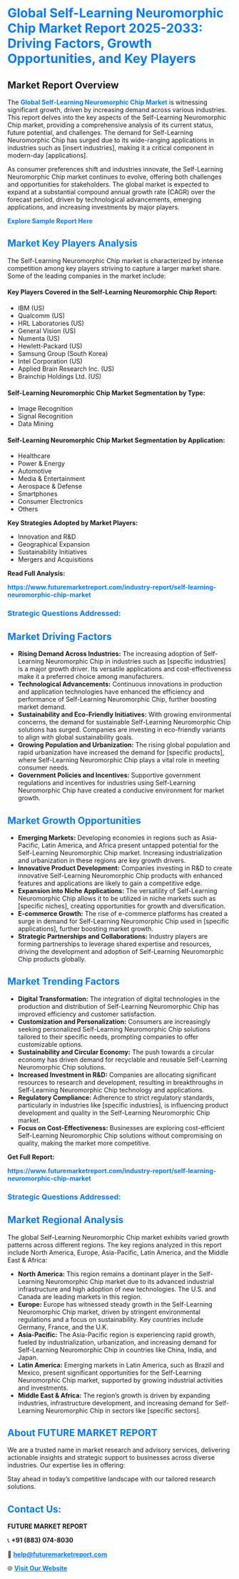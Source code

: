 <h1 style="color: #007BFF;">Global Self-Learning Neuromorphic Chip Market Report 2025-2033: Driving Factors, Growth Opportunities, and Key Players</h1>

<section id="overview">
<h2>Market Report Overview</h2>
<p>The <a href="https://www.futuremarketreport.com/industry-report/self-learning-neuromorphic-chip-market" style="color: #007BFF; text-decoration: none;"><strong>Global Self-Learning Neuromorphic Chip Market</strong></a> is witnessing significant growth, driven by increasing demand across various industries. This report delves into the key aspects of the Self-Learning Neuromorphic Chip market, providing a comprehensive analysis of its current status, future potential, and challenges. The demand for Self-Learning Neuromorphic Chip has surged due to its wide-ranging applications in industries such as [insert industries], making it a critical component in modern-day [applications].</p>
<p>As consumer preferences shift and industries innovate, the Self-Learning Neuromorphic Chip market continues to evolve, offering both challenges and opportunities for stakeholders. The global market is expected to expand at a substantial compound annual growth rate (CAGR) over the forecast period, driven by technological advancements, emerging applications, and increasing investments by major players.</p>
</section>

<section id="overview">
<p><a href="https://www.futuremarketreport.com/request-sample/reportId=63031" style="color: #007BFF; text-decoration: none;"><strong>Explore Sample Report Here</strong></a></p>
</section>

<section id="key-players">
<h2 style="color: #007BFF;">Market Key Players Analysis</h2>
<p>The Self-Learning Neuromorphic Chip market is characterized by intense competition among key players striving to capture a larger market share. Some of the leading companies in the market include:</p>
<h4>Key Players Covered in the Self-Learning Neuromorphic Chip Report:</h4>
<ul><li>IBM (US)</li><li>Qualcomm (US)</li><li>HRL Laboratories (US)</li><li>General Vision (US)</li><li>Numenta (US)</li><li>Hewlett-Packard (US)</li><li>Samsung Group (South Korea)</li><li>Intel Corporation (US)</li><li>Applied Brain Research Inc. (US)</li><li>Brainchip Holdings Ltd. (US)</li></ul>
<h4>Self-Learning Neuromorphic Chip Market Segmentation by Type:</h4>
<ul><li>Image Recognition</li><li>Signal Recognition</li><li>Data Mining</li></ul>

<h4>Self-Learning Neuromorphic Chip Market Segmentation by Application:</h4>
<ul><li>Healthcare</li><li>Power &amp; Energy</li><li>Automotive</li><li>Media &amp; Entertainment</li><li>Aerospace &amp; Defense</li><li>Smartphones</li><li>Consumer Electronics</li><li>Others</li></ul>
<p><strong>Key Strategies Adopted by Market Players:</strong></p>
<ul>
<li>Innovation and R&D</li>
<li>Geographical Expansion</li>
<li>Sustainability Initiatives</li>
<li>Mergers and Acquisitions</li>
</ul>
</section>

<section>
<p><strong>Read Full Analysis: </strong></p><a href="https://www.futuremarketreport.com/industry-report/self-learning-neuromorphic-chip-market" style="color: #007BFF; text-decoration: none;"><strong>https://www.futuremarketreport.com/industry-report/self-learning-neuromorphic-chip-market</strong></a>
<h3 style="color: #007BFF;">Strategic Questions Addressed:</h3>
</section>

<section id="driving-factors">
<h2 style="color: #007BFF;">Market Driving Factors</h2>
<ul>
<li><strong>Rising Demand Across Industries:</strong> The increasing adoption of Self-Learning Neuromorphic Chip in industries such as [specific industries] is a major growth driver. Its versatile applications and cost-effectiveness make it a preferred choice among manufacturers.</li>
<li><strong>Technological Advancements:</strong> Continuous innovations in production and application technologies have enhanced the efficiency and performance of Self-Learning Neuromorphic Chip, further boosting market demand.</li>
<li><strong>Sustainability and Eco-Friendly Initiatives:</strong> With growing environmental concerns, the demand for sustainable Self-Learning Neuromorphic Chip solutions has surged. Companies are investing in eco-friendly variants to align with global sustainability goals.</li>
<li><strong>Growing Population and Urbanization:</strong> The rising global population and rapid urbanization have increased the demand for [specific products], where Self-Learning Neuromorphic Chip plays a vital role in meeting consumer needs.</li>
<li><strong>Government Policies and Incentives:</strong> Supportive government regulations and incentives for industries using Self-Learning Neuromorphic Chip have created a conducive environment for market growth.</li>
</ul>
</section>

<section id="growth-opportunities">
<h2 style="color: #007BFF;">Market Growth Opportunities</h2>
<ul>
<li><strong>Emerging Markets:</strong> Developing economies in regions such as Asia-Pacific, Latin America, and Africa present untapped potential for the Self-Learning Neuromorphic Chip market. Increasing industrialization and urbanization in these regions are key growth drivers.</li>
<li><strong>Innovative Product Development:</strong> Companies investing in R&D to create innovative Self-Learning Neuromorphic Chip products with enhanced features and applications are likely to gain a competitive edge.</li>
<li><strong>Expansion into Niche Applications:</strong> The versatility of Self-Learning Neuromorphic Chip allows it to be utilized in niche markets such as [specific niches], creating opportunities for growth and diversification.</li>
<li><strong>E-commerce Growth:</strong> The rise of e-commerce platforms has created a surge in demand for Self-Learning Neuromorphic Chip used in [specific applications], further boosting market growth.</li>
<li><strong>Strategic Partnerships and Collaborations:</strong> Industry players are forming partnerships to leverage shared expertise and resources, driving the development and adoption of Self-Learning Neuromorphic Chip products globally.</li>
</ul>
</section>

<section id="trending-factors">
<h2 style="color: #007BFF;">Market Trending Factors</h2>
<ul>
<li><strong>Digital Transformation:</strong> The integration of digital technologies in the production and distribution of Self-Learning Neuromorphic Chip has improved efficiency and customer satisfaction.</li>
<li><strong>Customization and Personalization:</strong> Consumers are increasingly seeking personalized Self-Learning Neuromorphic Chip solutions tailored to their specific needs, prompting companies to offer customizable options.</li>
<li><strong>Sustainability and Circular Economy:</strong> The push towards a circular economy has driven demand for recyclable and reusable Self-Learning Neuromorphic Chip solutions.</li>
<li><strong>Increased Investment in R&D:</strong> Companies are allocating significant resources to research and development, resulting in breakthroughs in Self-Learning Neuromorphic Chip technology and applications.</li>
<li><strong>Regulatory Compliance:</strong> Adherence to strict regulatory standards, particularly in industries like [specific industries], is influencing product development and quality in the Self-Learning Neuromorphic Chip market.</li>
<li><strong>Focus on Cost-Effectiveness:</strong> Businesses are exploring cost-efficient Self-Learning Neuromorphic Chip solutions without compromising on quality, making the market more competitive.</li>
</ul>
</section>

<section>
<p><strong>Get Full Report: </strong></p><a href="https://www.futuremarketreport.com/industry-report/self-learning-neuromorphic-chip-market" style="color: #007BFF; text-decoration: none;"><strong>https://www.futuremarketreport.com/industry-report/self-learning-neuromorphic-chip-market</strong></a>
<h3 style="color: #007BFF;">Strategic Questions Addressed:</h3>
</section>


<section id="regional-analysis">
<h2 style="color: #007BFF;">Market Regional Analysis</h2>
<p>The global Self-Learning Neuromorphic Chip market exhibits varied growth patterns across different regions. The key regions analyzed in this report include North America, Europe, Asia-Pacific, Latin America, and the Middle East & Africa:</p>
<ul>
<li><strong>North America:</strong> This region remains a dominant player in the Self-Learning Neuromorphic Chip market due to its advanced industrial infrastructure and high adoption of new technologies. The U.S. and Canada are leading markets in this region.</li>
<li><strong>Europe:</strong> Europe has witnessed steady growth in the Self-Learning Neuromorphic Chip market, driven by stringent environmental regulations and a focus on sustainability. Key countries include Germany, France, and the U.K.</li>
<li><strong>Asia-Pacific:</strong> The Asia-Pacific region is experiencing rapid growth, fueled by industrialization, urbanization, and increasing demand for Self-Learning Neuromorphic Chip in countries like China, India, and Japan.</li>
<li><strong>Latin America:</strong> Emerging markets in Latin America, such as Brazil and Mexico, present significant opportunities for the Self-Learning Neuromorphic Chip market, supported by growing industrial activities and investments.</li>
<li><strong>Middle East & Africa:</strong> The region’s growth is driven by expanding industries, infrastructure development, and increasing demand for Self-Learning Neuromorphic Chip in sectors like [specific sectors].</li>
</ul>
</section>

<footer>
<h2 style="color: #007BFF;">About FUTURE MARKET REPORT</h2>
<p>We are a trusted name in market research and advisory services, delivering actionable insights and strategic support to businesses across diverse industries. Our expertise lies in offering:</p>

<p>Stay ahead in today’s competitive landscape with our tailored research solutions.</p>

<h2 style="color: #007BFF;">Contact Us:</h2>
<p><strong>FUTURE MARKET REPORT</strong></p>
<p>📞 <strong>+91 (883) 074-8030</strong></p>
<p>📧 <strong><a href="mailto:help@futuremarketreport.com" style="color: #007BFF;">help@futuremarketreport.com</a></strong></p>
<p>🌐 <strong><a href="https://www.futuremarketreport.com/" style="color: #007BFF;">Visit Our Website</a></strong></p>
</footer>